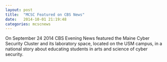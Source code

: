 ```yaml
---
layout: post
title:  "MCSC Featured on CBS News"
date:   2014-10-01 21:19:48
categories: mcscnews
---
```

On September 24 2014 CBS Evening News featured the Maine Cyber Security Cluster and its laboratory space, located on the USM campus, in a national story about educating students in arts and science of cyber security.